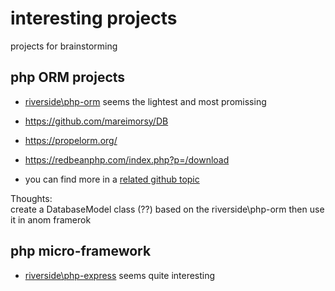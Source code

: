 # interesting projects

projects for brainstorming

## php ORM projects

* [riverside\php-orm](https://github.com/riverside/php-orm) seems the lightest and most promissing

* https://github.com/mareimorsy/DB

* https://propelorm.org/

* https://redbeanphp.com/index.php?p=/download

* you can find more in a [related github topic](https://github.com/topics/php-orm)


Thoughts:   
create a DatabaseModel class (??) based on the riverside\php-orm then use it in anom framerok


## php micro-framework

* [riverside\php-express](https://github.com/riverside/php-express) seems quite interesting
